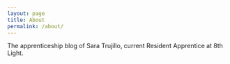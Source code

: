 ```yaml
---
layout: page
title: About
permalink: /about/
---
```


The apprenticeship blog of Sara Trujillo, current Resident Apprentice at 8th Light.
